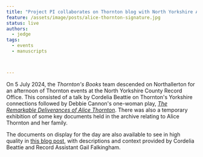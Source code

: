 ```yaml
---
title: "Project PI collaborates on Thornton blog with North Yorkshire Archives"
feature: /assets/image/posts/alice-thornton-signature.jpg
status: live
authors:
  - jedge
tags:
  - events
  - manuscripts



---
```

On 5 July 2024, the *Thornton's Books* team descended on Northallerton for an afternoon of Thornton events at the North Yorkshire County Record Office. This consisted of a talk by Cordelia Beattie on Thornton's Yorkshire connections followed by Debbie Cannon's one-woman play, [*The Remarkable Deliverances of Alice Thornton*](https://debbiecannon.org/the-remarkable-deliverances-of-alice-thornton/). There was also a temporary exhibition of some key documents held in the archive relating to Alice Thornton and her family.

The documents on display for the day are also available to see in high quality in [this blog post](https://nycroblog.com/2024/07/04/alice-thornton/), with descriptions and context provided by Cordelia Beattie and Record Assistant Gail Falkingham. 






